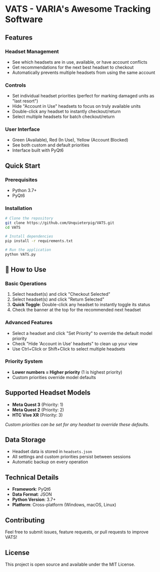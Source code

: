 # VATS - VARIA's Awesome Tracking Software

## Features

### Headset Management
- See which headsets are in use, available, or have account conflicts
- Get recommendations for the next best headset to checkout
- Automatically prevents multiple headsets from using the same account

### Controls
- Set individual headset priorities (perfect for marking damaged units as "last resort")
- Hide "Account in Use" headsets to focus on truly available units
- Double-click any headset to instantly checkout/return
- Select multiple headsets for batch checkout/return

### User Interface
- Green (Available), Red (In Use), Yellow (Account Blocked)
- See both custom and default priorities
- Interface built with PyQt6

## Quick Start

### Prerequisites
- Python 3.7+
- PyQt6

### Installation
```bash
# Clone the repository
git clone https://github.com/Unquieterpig/VATS.git
cd VATS

# Install dependencies
pip install -r requirements.txt

# Run the application
python VATS.py
```

## 📖 How to Use

### Basic Operations
1. Select headset(s) and click "Checkout Selected"
2. Select headset(s) and click "Return Selected"  
3. **Quick Toggle**: Double-click any headset to instantly toggle its status
4. Check the banner at the top for the recommended next headset

### Advanced Features
- Select a headset and click "Set Priority" to override the default model priority
- Check "Hide 'Account in Use' headsets" to clean up your view
- Use Ctrl+Click or Shift+Click to select multiple headsets

### Priority System
- **Lower numbers = Higher priority** (1 is highest priority)
- Custom priorities override model defaults

## Supported Headset Models
- **Meta Quest 3** (Priority: 1)
- **Meta Quest 2** (Priority: 2) 
- **HTC Vive XR** (Priority: 3)

*Custom priorities can be set for any headset to override these defaults.*

## Data Storage
- Headset data is stored in `headsets.json`
- All settings and custom priorities persist between sessions
- Automatic backup on every operation

## Technical Details
- **Framework**: PyQt6
- **Data Format**: JSON
- **Python Version**: 3.7+
- **Platform**: Cross-platform (Windows, macOS, Linux)

## Contributing
Feel free to submit issues, feature requests, or pull requests to improve VATS!

## License
This project is open source and available under the MIT License.
